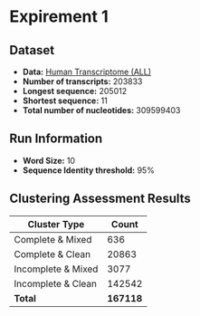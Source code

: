 # Expirement 1

 ## Dataset
 - **Data:** [Human Transcriptome (ALL)](ftp://ftp.ebi.ac.uk/pub/databases/gencode/Gencode_human/release_28/gencode.v28.transcripts.fa.gz)
 - **Number of transcripts:** 203833
 - **Longest sequence:** 205012
 - **Shortest sequence:** 11
 - **Total number of nucleotides:** 309599403

## Run Information
- **Word Size:** 10
- **Sequence Identity threshold:** 95%


## Clustering Assessment Results
| Cluster Type | Count |
|--|--|
| Complete & Mixed   | 636 |
| Complete & Clean   | 20863 |
| Incomplete & Mixed | 3077 |
| Incomplete & Clean | 142542 |
| **Total** | **167118** |

